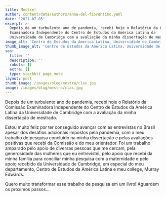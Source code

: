 ```yaml
---
title: Mestre!
author: content/data/authors/anna-del-fiorentino.yaml
date: '2021-07-05'
excerpt: >-
  Depois de um turbulento ano de pandemia, recebi hoje o Relatório da Comissão
  Examinadora Independente do Centro de Estudos da América Latina da
  Universidade de Cambridge com a avaliação da minha dissertação de mestrado.
image_alt: 'Centro de Estudos da America Latina, Universidade de Cambridge'
thumb_image_alt: 'Centro de Estudos da America Latina, Universidade de Cambridge'
seo:
  title: ''
  description: ''
  robots: []
  extra: []
  type: stackbit_page_meta
layout: post
thumb_image: /images/blog/mestra/clas.jpg
image: /images/blog/mestra/clas.jpg
---
```


Depois de um turbulento ano de pandemia, recebi hoje o Relatório da Comissão Examinadora Independente do Centro de Estudos da América Latina da Universidade de Cambridge com a avaliação da minha dissertação de mestrado.

Estou muito feliz por ter conseguido avançar com as entrevistas no Brasil apesar dos desafios adicionais impostos pela pandemia, com o meu trabalho de pesquisa concluído na minha dissertação e pelas avaliações positivas que recebi da Comissão e do meu orientador. Foi um trabalho amparado pelo apoio de diversas pessoas que me cercam, pela generosidade das mulheres que eu entrevistei, pelo apoio que recebi da minha família para conciliar minha pesquisa com a maternidade e pelo apoio recebido da Universidade de Cambridge, em especial do meu departamento, Centro de Estudos da América Latina e meu college, Murray Edwards.

Quero muito transformar esse trabalho de pesquisa em um livro! Aguardem os próximos passos…